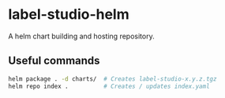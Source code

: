 # label-studio-helm

A helm chart building and hosting repository.

## Useful commands

```bash
helm package . -d charts/  # Creates label-studio-x.y.z.tgz
helm repo index .          # Creates / updates index.yaml
```
